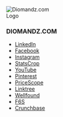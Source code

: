 <div class="diomandz-intro text-center">
  <img src="https://diomandz.com/resources/image/18/7a/8.png" alt="Diomandz.com Logo" style="max-width: 150px;" class="mb-3">

  <h3 class="h5 text-white mb-4">DIOMANDZ.COM</h3>

  <ul class="list-inline">
    <li class="list-inline-item">
      <a href="https://linkedin.com/company/diomandz" target="_blank" title="LinkedIn">LinkedIn</a>
    </li>
    <li class="list-inline-item">
      <a href="https://www.facebook.com/profile.php?id=100068325443200" target="_blank" title="Facebook">Facebook</a>
    </li>
    <li class="list-inline-item">
      <a href="https://www.instagram.com/diomandz_com/" target="_blank" title="Instagram">Instagram</a>
    </li>
    <li class="list-inline-item">
      <a href="https://www.statscrop.com/www/diomandz.com" target="_blank" title="StatsCrop">StatsCrop</a>
    </li>
    <li class="list-inline-item">
      <a href="https://www.youtube.com/@Diomandz" target="_blank" title="YouTube">YouTube</a>
    </li>
    <li class="list-inline-item">
      <a href="https://www.pinterest.com/Diomandz_com" target="_blank" title="Pinterest">Pinterest</a>
    </li>
    <li class="list-inline-item">
      <a href="https://www.pricescope.com/" target="_blank" title="PriceScope">PriceScope</a>
    </li>
    <li class="list-inline-item">
      <a href="https://linktr.ee/diomandz" target="_blank" title="Linktree">Linktree</a>
    </li>
    <li class="list-inline-item">
      <a href="https://wellfound.com/company/diomandz" target="_blank" title="Wellfound">Wellfound</a>
    </li>
    <li class="list-inline-item">
      <a href="https://www.f6s.com/diomandz" target="_blank" title="F6S">F6S</a>
    </li>
    <li class="list-inline-item">
      <a href="https://www.crunchbase.com/organization/diomandz" target="_blank" title="Crunchbase">Crunchbase</a>
    </li>
  </ul>
</div>
